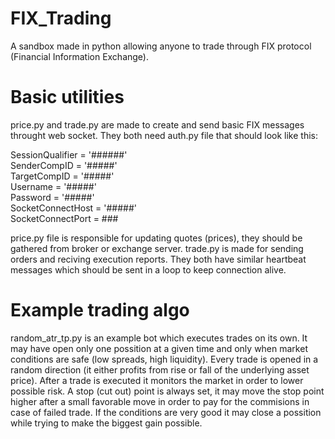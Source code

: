 # FIX_Trading
A sandbox made in python allowing anyone to trade through FIX protocol (Financial Information Exchange).

# Basic utilities
price.py and trade.py are made to create and send basic FIX messages throught web socket. They both need auth.py file that should look like this:

SessionQualifier = '######' </br>
SenderCompID = '#####' </br>
TargetCompID = '#####' </br>
Username = '#####' </br>
Password = '#####' </br>
SocketConnectHost = '#####' </br>
SocketConnectPort = ### </br>

price.py file is responsible for updating quotes (prices), they should be gathered from broker or exchange server.
trade.py is made for sending orders and reciving execution reports.
They both have similar heartbeat messages which should be sent in a loop to keep connection alive.

# Example trading algo
random_atr_tp.py is an example bot which executes trades on its own. 
It may have open only one possition at a given time and only when market conditions are safe (low spreads, high liquidity).
Every trade is opened in a random direction (it either profits from rise or fall of the underlying asset price).
After a trade is executed it monitors the market in order to lower possible risk. 
A stop (cut out) point is always set, it may move the stop point higher after a small favorable move in order to pay for the commisions in case of failed trade.
If the conditions are very good it may close a possition while trying to make the biggest gain possible.
